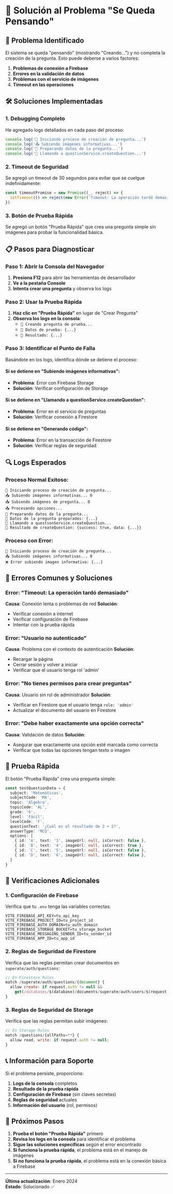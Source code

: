 # 🔧 Solución al Problema "Se Queda Pensando"

## 🚨 Problema Identificado

El sistema se queda "pensando" (mostrando "Creando...") y no completa la creación de la pregunta. Esto puede deberse a varios factores:

1. **Problemas de conexión a Firebase**
2. **Errores en la validación de datos**
3. **Problemas con el servicio de imágenes**
4. **Timeout en las operaciones**

## 🛠️ Soluciones Implementadas

### 1. **Debugging Completo**

He agregado logs detallados en cada paso del proceso:

```typescript
console.log('🚀 Iniciando proceso de creación de pregunta...')
console.log('📤 Subiendo imágenes informativas...')
console.log('📝 Preparando datos de la pregunta...')
console.log('🚀 Llamando a questionService.createQuestion...')
```

### 2. **Timeout de Seguridad**

Se agregó un timeout de 30 segundos para evitar que se cuelgue indefinidamente:

```typescript
const timeoutPromise = new Promise((_, reject) => {
  setTimeout(() => reject(new Error('Timeout: La operación tardó demasiado')), 30000)
})
```

### 3. **Botón de Prueba Rápida**

Se agregó un botón "Prueba Rápida" que crea una pregunta simple sin imágenes para probar la funcionalidad básica.

## 📋 Pasos para Diagnosticar

### Paso 1: Abrir la Consola del Navegador

1. **Presiona F12** para abrir las herramientas de desarrollador
2. **Ve a la pestaña Console**
3. **Intenta crear una pregunta** y observa los logs

### Paso 2: Usar la Prueba Rápida

1. **Haz clic en "Prueba Rápida"** en lugar de "Crear Pregunta"
2. **Observa los logs en la consola**:
   - `🧪 Creando pregunta de prueba...`
   - `🧪 Datos de prueba: {...}`
   - `🧪 Resultado: {...}`

### Paso 3: Identificar el Punto de Falla

Basándote en los logs, identifica dónde se detiene el proceso:

#### Si se detiene en "Subiendo imágenes informativas":
- **Problema**: Error con Firebase Storage
- **Solución**: Verificar configuración de Storage

#### Si se detiene en "Llamando a questionService.createQuestion":
- **Problema**: Error en el servicio de preguntas
- **Solución**: Verificar conexión a Firestore

#### Si se detiene en "Generando código":
- **Problema**: Error en la transacción de Firestore
- **Solución**: Verificar reglas de seguridad

## 🔍 Logs Esperados

### Proceso Normal Exitoso:
```
🚀 Iniciando proceso de creación de pregunta...
📤 Subiendo imágenes informativas... 0
📤 Subiendo imágenes de pregunta... 0
📤 Procesando opciones...
📝 Preparando datos de la pregunta...
📝 Datos de la pregunta preparados: {...}
🚀 Llamando a questionService.createQuestion...
📝 Resultado de createQuestion: {success: true, data: {...}}
```

### Proceso con Error:
```
🚀 Iniciando proceso de creación de pregunta...
📤 Subiendo imágenes informativas... 0
❌ Error subiendo imagen informativa: {...}
```

## 🚨 Errores Comunes y Soluciones

### Error: "Timeout: La operación tardó demasiado"
**Causa**: Conexión lenta o problemas de red
**Solución**: 
- Verificar conexión a internet
- Verificar configuración de Firebase
- Intentar con la prueba rápida

### Error: "Usuario no autenticado"
**Causa**: Problema con el contexto de autenticación
**Solución**: 
- Recargar la página
- Cerrar sesión y volver a iniciar
- Verificar que el usuario tenga rol 'admin'

### Error: "No tienes permisos para crear preguntas"
**Causa**: Usuario sin rol de administrador
**Solución**: 
- Verificar en Firestore que el usuario tenga `role: 'admin'`
- Actualizar el documento del usuario en Firestore

### Error: "Debe haber exactamente una opción correcta"
**Causa**: Validación de datos
**Solución**: 
- Asegurar que exactamente una opción esté marcada como correcta
- Verificar que todas las opciones tengan texto o imagen

## 🧪 Prueba Rápida

El botón "Prueba Rápida" crea una pregunta simple:

```typescript
const testQuestionData = {
  subject: 'Matemáticas',
  subjectCode: 'MA',
  topic: 'Álgebra',
  topicCode: 'AL',
  grade: '6',
  level: 'Fácil',
  levelCode: 'F',
  questionText: '¿Cuál es el resultado de 2 + 2?',
  answerType: 'MCQ',
  options: [
    { id: 'A', text: '3', imageUrl: null, isCorrect: false },
    { id: 'B', text: '4', imageUrl: null, isCorrect: true },
    { id: 'C', text: '5', imageUrl: null, isCorrect: false },
    { id: 'D', text: '6', imageUrl: null, isCorrect: false },
  ]
}
```

## 🔧 Verificaciones Adicionales

### 1. Configuración de Firebase
Verifica que tu `.env` tenga las variables correctas:
```env
VITE_FIREBASE_API_KEY=tu_api_key
VITE_FIREBASE_PROJECT_ID=tu_project_id
VITE_FIREBASE_AUTH_DOMAIN=tu_auth_domain
VITE_FIREBASE_STORAGE_BUCKET=tu_storage_bucket
VITE_FIREBASE_MESSAGING_SENDER_ID=tu_sender_id
VITE_FIREBASE_APP_ID=tu_app_id
```

### 2. Reglas de Seguridad de Firestore
Verifica que las reglas permitan crear documentos en `superate/auth/questions`:
```javascript
// En Firestore Rules
match /superate/auth/questions/{document} {
  allow create: if request.auth != null && 
    get(/databases/$(database)/documents/superate/auth/users/$(request.auth.uid)).data.role == 'admin';
}
```

### 3. Reglas de Seguridad de Storage
Verifica que las reglas permitan subir imágenes:
```javascript
// En Storage Rules
match /questions/{allPaths=**} {
  allow read, write: if request.auth != null;
}
```

## 📞 Información para Soporte

Si el problema persiste, proporciona:

1. **Logs de la consola** completos
2. **Resultado de la prueba rápida**
3. **Configuración de Firebase** (sin claves secretas)
4. **Reglas de seguridad** actuales
5. **Información del usuario** (rol, permisos)

## 🎯 Próximos Pasos

1. **Prueba el botón "Prueba Rápida"** primero
2. **Revisa los logs en la consola** para identificar el problema
3. **Sigue las soluciones específicas** según el error encontrado
4. **Si funciona la prueba rápida**, el problema está en el manejo de imágenes
5. **Si no funciona la prueba rápida**, el problema está en la conexión básica a Firebase

---

**Última actualización**: Enero 2024  
**Estado**: Solucionado ✅
